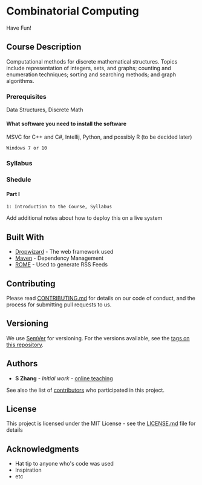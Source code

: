 # Combinatorial Computing

Have Fun!

## Course Description
Computational methods for discrete mathematical structures. Topics include representation of integers, sets, and graphs; counting and enumeration techniques; sorting and searching methods; and graph algorithms.

### Prerequisites
Data Structures, Discrete Math

#### What software you need to install the software
MSVC for C++ and C#, Intellij, Python, and possibly R (to be decided later)

```
Windows 7 or 10
```

### Syllabus


### Shedule


#### Part I

```
1: Introduction to the Course, Syllabus 

```


Add additional notes about how to deploy this on a live system

## Built With

* [Dropwizard](http://www.dropwizard.io/1.0.2/docs/) - The web framework used
* [Maven](https://maven.apache.org/) - Dependency Management
* [ROME](https://rometools.github.io/rome/) - Used to generate RSS Feeds

## Contributing

Please read [CONTRIBUTING.md](https://gist.github.com/PurpleBooth/b24679402957c63ec426) for details on our code of conduct, and the process for submitting pull requests to us.

## Versioning

We use [SemVer](http://semver.org/) for versioning. For the versions available, see the [tags on this repository](https://github.com/your/project/tags). 

## Authors

* **S Zhang** - *Initial work* - [online teaching](https://github.com/)

See also the list of [contributors](https://github.com/your/project/contributors) who participated in this project.

## License

This project is licensed under the MIT License - see the [LICENSE.md](LICENSE.md) file for details

## Acknowledgments

* Hat tip to anyone who's code was used
* Inspiration
* etc
